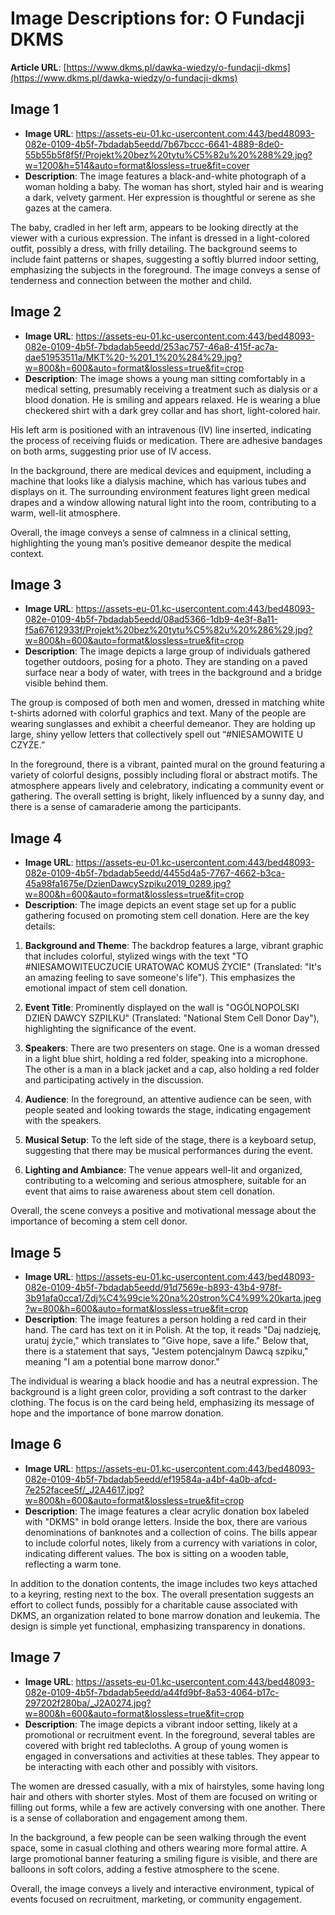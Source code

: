 # Image Descriptions for: O Fundacji DKMS

**Article URL**: [https://www.dkms.pl/dawka-wiedzy/o-fundacji-dkms](https://www.dkms.pl/dawka-wiedzy/o-fundacji-dkms)

## Image 1
- **Image URL**: https://assets-eu-01.kc-usercontent.com:443/bed48093-082e-0109-4b5f-7bdadab5eedd/7b67bccc-6641-4889-8de0-55b55b5f8f5f/Projekt%20bez%20tytu%C5%82u%20%288%29.jpg?w=1200&h=514&auto=format&lossless=true&fit=cover
- **Description**: The image features a black-and-white photograph of a woman holding a baby. The woman has short, styled hair and is wearing a dark, velvety garment. Her expression is thoughtful or serene as she gazes at the camera. 

The baby, cradled in her left arm, appears to be looking directly at the viewer with a curious expression. The infant is dressed in a light-colored outfit, possibly a dress, with frilly detailing. The background seems to include faint patterns or shapes, suggesting a softly blurred indoor setting, emphasizing the subjects in the foreground. The image conveys a sense of tenderness and connection between the mother and child.

## Image 2
- **Image URL**: https://assets-eu-01.kc-usercontent.com:443/bed48093-082e-0109-4b5f-7bdadab5eedd/253ac757-46a8-415f-ac7a-dae51953511a/MKT%20-%201_1%20%284%29.jpg?w=800&h=600&auto=format&lossless=true&fit=crop
- **Description**: The image shows a young man sitting comfortably in a medical setting, presumably receiving a treatment such as dialysis or a blood donation. He is smiling and appears relaxed. He is wearing a blue checkered shirt with a dark grey collar and has short, light-colored hair.

His left arm is positioned with an intravenous (IV) line inserted, indicating the process of receiving fluids or medication. There are adhesive bandages on both arms, suggesting prior use of IV access. 

In the background, there are medical devices and equipment, including a machine that looks like a dialysis machine, which has various tubes and displays on it. The surrounding environment features light green medical drapes and a window allowing natural light into the room, contributing to a warm, well-lit atmosphere. 

Overall, the image conveys a sense of calmness in a clinical setting, highlighting the young man’s positive demeanor despite the medical context.

## Image 3
- **Image URL**: https://assets-eu-01.kc-usercontent.com:443/bed48093-082e-0109-4b5f-7bdadab5eedd/08ad5366-1db9-4e3f-8a11-f5a67612933f/Projekt%20bez%20tytu%C5%82u%20%286%29.jpg?w=800&h=600&auto=format&lossless=true&fit=crop
- **Description**: The image depicts a large group of individuals gathered together outdoors, posing for a photo. They are standing on a paved surface near a body of water, with trees in the background and a bridge visible behind them. 

The group is composed of both men and women, dressed in matching white t-shirts adorned with colorful graphics and text. Many of the people are wearing sunglasses and exhibit a cheerful demeanor. They are holding up large, shiny yellow letters that collectively spell out “#NIESAMOWITE U CZYŻE.” 

In the foreground, there is a vibrant, painted mural on the ground featuring a variety of colorful designs, possibly including floral or abstract motifs. The atmosphere appears lively and celebratory, indicating a community event or gathering. The overall setting is bright, likely influenced by a sunny day, and there is a sense of camaraderie among the participants.

## Image 4
- **Image URL**: https://assets-eu-01.kc-usercontent.com:443/bed48093-082e-0109-4b5f-7bdadab5eedd/4455d4a5-7767-4662-b3ca-45a98fa1675e/DzienDawcySzpiku2019_0289.jpg?w=800&h=600&auto=format&lossless=true&fit=crop
- **Description**: The image depicts an event stage set up for a public gathering focused on promoting stem cell donation. Here are the key details:

1. **Background and Theme**: The backdrop features a large, vibrant graphic that includes colorful, stylized wings with the text "TO #NIESAMOWITEUCZUCIE URATOWAĆ KOMUŚ ŻYCIE" (Translated: "It's an amazing feeling to save someone's life"). This emphasizes the emotional impact of stem cell donation.

2. **Event Title**: Prominently displayed on the wall is "OGÓLNOPOLSKI DZIEŃ DAWCY SZPILKU" (Translated: "National Stem Cell Donor Day"), highlighting the significance of the event.

3. **Speakers**: There are two presenters on stage. One is a woman dressed in a light blue shirt, holding a red folder, speaking into a microphone. The other is a man in a black jacket and a cap, also holding a red folder and participating actively in the discussion.

4. **Audience**: In the foreground, an attentive audience can be seen, with people seated and looking towards the stage, indicating engagement with the speakers.

5. **Musical Setup**: To the left side of the stage, there is a keyboard setup, suggesting that there may be musical performances during the event.

6. **Lighting and Ambiance**: The venue appears well-lit and organized, contributing to a welcoming and serious atmosphere, suitable for an event that aims to raise awareness about stem cell donation.

Overall, the scene conveys a positive and motivational message about the importance of becoming a stem cell donor.

## Image 5
- **Image URL**: https://assets-eu-01.kc-usercontent.com:443/bed48093-082e-0109-4b5f-7bdadab5eedd/91d7569e-b893-43b4-978f-3b91afa0cca1/Zdj%C4%99cie%20na%20stron%C4%99%20karta.jpeg?w=800&h=600&auto=format&lossless=true&fit=crop
- **Description**: The image features a person holding a red card in their hand. The card has text on it in Polish. At the top, it reads "Daj nadzieję, uratuj życie," which translates to "Give hope, save a life." Below that, there is a statement that says, "Jestem potencjalnym Dawcą szpiku," meaning "I am a potential bone marrow donor." 

The individual is wearing a black hoodie and has a neutral expression. The background is a light green color, providing a soft contrast to the darker clothing. The focus is on the card being held, emphasizing its message of hope and the importance of bone marrow donation.

## Image 6
- **Image URL**: https://assets-eu-01.kc-usercontent.com:443/bed48093-082e-0109-4b5f-7bdadab5eedd/ef19584a-a4bf-4a0b-afcd-7e252facee5f/_J2A4617.jpg?w=800&h=600&auto=format&lossless=true&fit=crop
- **Description**: The image features a clear acrylic donation box labeled with "DKMS" in bold orange letters. Inside the box, there are various denominations of banknotes and a collection of coins. The bills appear to include colorful notes, likely from a currency with variations in color, indicating different values. The box is sitting on a wooden table, reflecting a warm tone. 

In addition to the donation contents, the image includes two keys attached to a keyring, resting next to the box. The overall presentation suggests an effort to collect funds, possibly for a charitable cause associated with DKMS, an organization related to bone marrow donation and leukemia. The design is simple yet functional, emphasizing transparency in donations.

## Image 7
- **Image URL**: https://assets-eu-01.kc-usercontent.com:443/bed48093-082e-0109-4b5f-7bdadab5eedd/a44fd9bf-8a53-4064-b17c-297202f280ba/_J2A0274.jpg?w=800&h=600&auto=format&lossless=true&fit=crop
- **Description**: The image depicts a vibrant indoor setting, likely at a promotional or recruitment event. In the foreground, several tables are covered with bright red tablecloths. A group of young women is engaged in conversations and activities at these tables. They appear to be interacting with each other and possibly with visitors.

The women are dressed casually, with a mix of hairstyles, some having long hair and others with shorter styles. Most of them are focused on writing or filling out forms, while a few are actively conversing with one another. There is a sense of collaboration and engagement among them.

In the background, a few people can be seen walking through the event space, some in casual clothing and others wearing more formal attire. A large promotional banner featuring a smiling figure is visible, and there are balloons in soft colors, adding a festive atmosphere to the scene.

Overall, the image conveys a lively and interactive environment, typical of events focused on recruitment, marketing, or community engagement.

